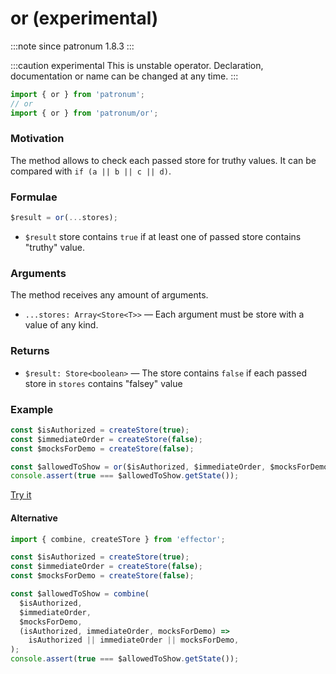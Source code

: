 # or (experimental)

:::note since
patronum 1.8.3
:::

:::caution experimental
This is unstable operator.
Declaration, documentation or name can be changed at any time.
:::

```ts
import { or } from 'patronum';
// or
import { or } from 'patronum/or';
```

### Motivation

The method allows to check each passed store for truthy values.
It can be compared with `if (a || b || c || d)`.

### Formulae

```ts
$result = or(...stores);
```

- `$result` store contains `true` if at least one of passed store contains "truthy" value.

### Arguments

The method receives any amount of arguments.

- `...stores: Array<Store<T>>` — Each argument must be store with a value of any kind.

### Returns

- `$result: Store<boolean>` — The store contains `false` if each passed store in `stores` contains "falsey" value

### Example

```ts
const $isAuthorized = createStore(true);
const $immediateOrder = createStore(false);
const $mocksForDemo = createStore(false);

const $allowedToShow = or($isAuthorized, $immediateOrder, $mocksForDemo);
console.assert(true === $allowedToShow.getState());
```

[Try it](https://share.effector.dev/H9cDYEp5)

#### Alternative

```ts
import { combine, createSTore } from 'effector';

const $isAuthorized = createStore(true);
const $immediateOrder = createStore(false);
const $mocksForDemo = createStore(false);

const $allowedToShow = combine(
  $isAuthorized,
  $immediateOrder,
  $mocksForDemo,
  (isAuthorized, immediateOrder, mocksForDemo) =>
    isAuthorized || immediateOrder || mocksForDemo,
);
console.assert(true === $allowedToShow.getState());
```
